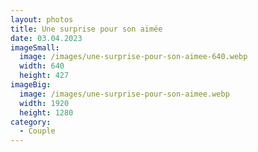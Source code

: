 ```yaml
---
layout: photos
title: Une surprise pour son aimée
date: 03.04.2023
imageSmall:
  image: /images/une-surprise-pour-son-aimee-640.webp
  width: 640
  height: 427
imageBig:
  image: /images/une-surprise-pour-son-aimee.webp
  width: 1920
  height: 1280
category:
  - Couple
---
```

